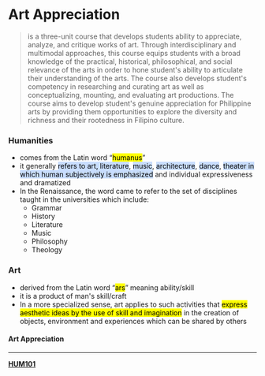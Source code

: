# Art Appreciation
> is a three-unit course that develops students ability to appreciate, analyze, and critique works of art. Through interdisciplinary and multimodal approaches, this course equips students with a broad knowledge of the practical, historical, philosophical, and social relevance of the arts in order to hone student's ability to articulate their understanding of the arts. The course also develops student's competency in researching and curating art as well as conceptualizing, mounting, and evaluating art productions. The course aims to develop student's genuine appreciation for Philippine arts by providing them opportunities to explore the diversity and richness and their rootedness in Filipino culture.

### Humanities
- comes from the Latin word “<mark class="hltr-blue">humanus</mark>”
- it generally <mark style="background: #ADCCFFA6;">refers to art, literature</mark>, <mark style="background: #ADCCFFA6;">music</mark>, <mark style="background: #ADCCFFA6;">architecture</mark>, <mark style="background: #ADCCFFA6;">dance</mark>, <mark style="background: #ADCCFFA6;">theater in which human subjectively is emphasized</mark> and individual expressiveness and dramatized
- In the Renaissance, the word came to refer to the set of disciplines taught in the universities which include:
	- Grammar
	- History
	- Literature
	- Music
	- Philosophy
	- Theology

### Art
- derived from the Latin word “<mark class="hltr-blue">ars</mark>” meaning ability/skill
- it is a product of man's skill/craft
- In a more specialized sense, art applies to such activities that <mark class="hltr-blue">express aesthetic ideas by the use of skill and imagination</mark> in the creation of objects, environment and experiences which can be shared by others

#### Art Appreciation


---
**[HUM101](HUM101)**